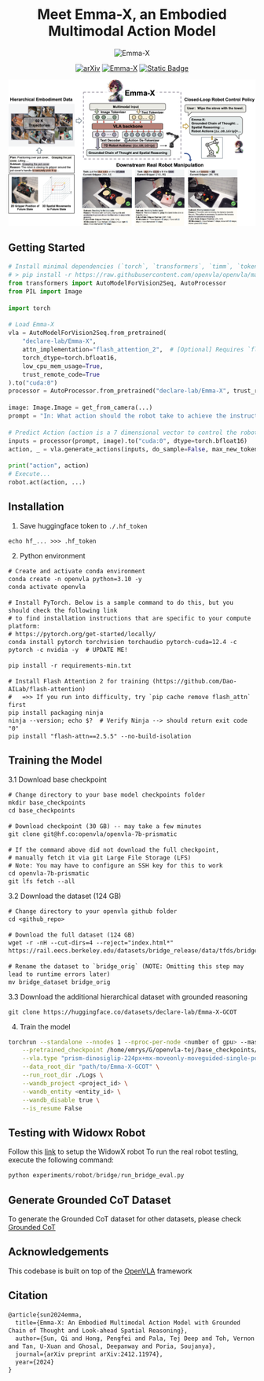 <h1 align="center"> 
Meet Emma-X, an Embodied Multimodal Action Model 
<br/>

</h1>

<div align="center">
  <img src="Emma-X.png" alt="Emma-X" width="300" />

<br/>

[![arXiv](https://img.shields.io/badge/arxiv-2412.11974-b31b1b)](https://arxiv.org/abs/2412.11974) [![Emma-X](https://img.shields.io/badge/Huggingface-Emma--X-brightgreen?style=flat&logo=huggingface&color=violet)](https://huggingface.co/declare-lab/Emma-X) [![Static Badge](https://img.shields.io/badge/Demos-declare--lab-brightred?style=flat)](https://declare-lab.github.io/Emma-X/)


</div>

![cover-photo](docs/asset/emma-x.png)

## Getting Started

```python
# Install minimal dependencies (`torch`, `transformers`, `timm`, `tokenizers`, ...)
# > pip install -r https://raw.githubusercontent.com/openvla/openvla/main/requirements-min.txt
from transformers import AutoModelForVision2Seq, AutoProcessor
from PIL import Image

import torch

# Load Emma-X
vla = AutoModelForVision2Seq.from_pretrained(
    "declare-lab/Emma-X",
    attn_implementation="flash_attention_2",  # [Optional] Requires `flash_attn`
    torch_dtype=torch.bfloat16, 
    low_cpu_mem_usage=True, 
    trust_remote_code=True
).to("cuda:0")
processor = AutoProcessor.from_pretrained("declare-lab/Emma-X", trust_remote_code=True)

image: Image.Image = get_from_camera(...)
prompt = "In: What action should the robot take to achieve the instruction\nINSTRUCTION: \n{<Instruction here>}\n\nOut: "

# Predict Action (action is a 7 dimensional vector to control the robot)
inputs = processor(prompt, image).to("cuda:0", dtype=torch.bfloat16)
action, _ = vla.generate_actions(inputs, do_sample=False, max_new_tokens=512)

print("action", action)
# Execute...
robot.act(action, ...)
```

## Installation
1. Save huggingface token to `./.hf_token`
```
echo hf_... >>> .hf_token
```
2. Python environment
```
# Create and activate conda environment
conda create -n openvla python=3.10 -y
conda activate openvla

# Install PyTorch. Below is a sample command to do this, but you should check the following link
# to find installation instructions that are specific to your compute platform:
# https://pytorch.org/get-started/locally/
conda install pytorch torchvision torchaudio pytorch-cuda=12.4 -c pytorch -c nvidia -y  # UPDATE ME!

pip install -r requirements-min.txt

# Install Flash Attention 2 for training (https://github.com/Dao-AILab/flash-attention)
#   =>> If you run into difficulty, try `pip cache remove flash_attn` first
pip install packaging ninja
ninja --version; echo $?  # Verify Ninja --> should return exit code "0"
pip install "flash-attn==2.5.5" --no-build-isolation
```

## Training the Model
3.1 Download base checkpoint
```
# Change directory to your base model checkpoints folder
mkdir base_checkpoints
cd base_checkpoints

# Download checkpoint (30 GB) -- may take a few minutes
git clone git@hf.co:openvla/openvla-7b-prismatic

# If the command above did not download the full checkpoint,
# manually fetch it via git Large File Storage (LFS)
# Note: You may have to configure an SSH key for this to work
cd openvla-7b-prismatic
git lfs fetch --all
```
3.2 Download the dataset  (124 GB)
```
# Change directory to your openvla github folder
cd <github_repo>

# Download the full dataset (124 GB)
wget -r -nH --cut-dirs=4 --reject="index.html*" https://rail.eecs.berkeley.edu/datasets/bridge_release/data/tfds/bridge_dataset/

# Rename the dataset to `bridge_orig` (NOTE: Omitting this step may lead to runtime errors later)
mv bridge_dataset bridge_orig
```

3.3 Download the additional hierarchical dataset with grounded reasoning
```
git clone https://huggingface.co/datasets/declare-lab/Emma-X-GCOT
```
4. Train the model
```bash
torchrun --standalone --nnodes 1 --nproc-per-node <number of gpu> --master_port=29000 vla-scripts/train.py \
    --pretrained_checkpoint /home/emrys/G/openvla-tej/base_checkpoints/openvla-7b-prismatic/checkpoints/step-295000-epoch-40-loss=0.2200.pt \
    --vla.type "prism-dinosiglip-224px+mx-moveonly-moveguided-single-policy" \
    --data_root_dir "path/to/Emma-X-GCOT" \
    --run_root_dir ./Logs \
    --wandb_project <project_id> \
    --wandb_entity <entity_id> \
    --wandb_disable true \
    --is_resume False
```


## Testing with Widowx Robot

Follow this [link](https://github.com/openvla/openvla/tree/1b024f242eda833dc8e321953f25cfd5f3d2f76d?tab=readme-ov-file#bridgedata-v2-widowx-evaluations) to setup the WidowX robot
To run the real robot testing, execute the following command:
```python
python experiments/robot/bridge/run_bridge_eval.py
```

## Generate Grounded CoT Dataset
To generate the Grounded CoT dataset for other datasets, please check [Grounded CoT](./GCOT/README.md)

## Acknowledgements
This codebase is built on top of the [OpenVLA](https://github.com/openvla/openvla/) framework

## Citation
```
@article{sun2024emma,
  title={Emma-X: An Embodied Multimodal Action Model with Grounded Chain of Thought and Look-ahead Spatial Reasoning},
  author={Sun, Qi and Hong, Pengfei and Pala, Tej Deep and Toh, Vernon and Tan, U-Xuan and Ghosal, Deepanway and Poria, Soujanya},
  journal={arXiv preprint arXiv:2412.11974},
  year={2024}
}
```

